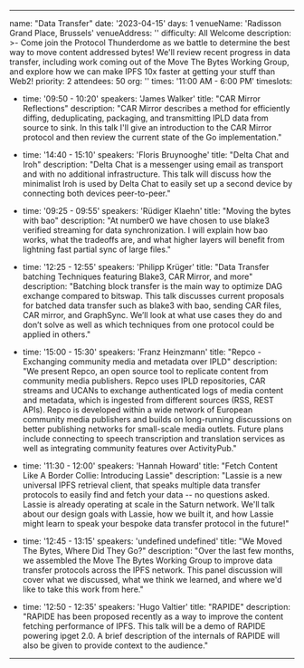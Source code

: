 ---

name: "Data Transfer"
date: '2023-04-15'
days: 1
venueName: 'Radisson Grand Place, Brussels'
venueAddress: ''
difficulty: All Welcome
description: >-
  Come join the Protocol Thunderdome as we battle to determine the best way to move content addressed bytes! We'll review recent progress in data transfer, including work coming out of the Move The Bytes Working Group, and explore how we can make IPFS 10x faster at getting your stuff than Web2!
priority: 2
attendees: 50
org: ''
times: '11:00 AM - 6:00 PM'
timeslots:

  - time: '09:50 - 10:20'
    speakers: 'James Walker'
    title: "CAR Mirror Reflections"
    description: "CAR Mirror describes a method for efficiently diffing, deduplicating, packaging, and transmitting IPLD data from source to sink.  In this talk I'll give an introduction to the CAR Mirror protocol and then review the current state of the Go implementation."

  - time: '14:40 - 15:10'
    speakers: 'Floris Bruynooghe'
    title: "Delta Chat and Iroh"
    description: "Delta Chat is a messenger using email as transport and with no additional infrastructure.  This talk will discuss how the minimalist Iroh is used by Delta Chat to easily set up a second device by connecting both devices peer-to-peer."

  - time: '09:25 - 09:55'
    speakers: 'Rüdiger Klaehn'
    title: "Moving the bytes with bao"
    description: "At number0 we have chosen to use blake3 verified streaming for data synchronization. I will explain how bao works, what the tradeoffs are, and what higher layers will benefit from lightning fast partial sync of large files."

  - time: '12:25 - 12:55'
    speakers: 'Philipp Krüger'
    title: "Data Transfer batching Techniques featuring Blake3, CAR Mirror, and more"
    description: "Batching block transfer is the main way to optimize DAG exchange compared to bitswap.
This talk discusses current proposals for batched data transfer such as blake3 with bao, sending CAR files, CAR mirror, and GraphSync. We’ll look at what use cases they do and don’t solve as well as which techniques from one protocol could be applied in others."

  - time: '15:00 - 15:30'
    speakers: 'Franz Heinzmann'
    title: "Repco - Exchanging community media and metadata over IPLD"
    description: "We present Repco, an open source tool to replicate content from community media publishers. Repco uses IPLD repositories, CAR streams and UCANs to exchange authenticated logs of media content and metadata, which is ingested from different sources (RSS, REST APIs). Repco is developed within a wide network of European community media publishers and builds on long-running discussions on better publishing networks for small-scale media outlets. Future plans include connecting to speech transcription and translation services as well as integrating community features over ActivityPub."

  - time: '11:30 - 12:00'
    speakers: 'Hannah Howard'
    title: "Fetch Content Like A Border Collie: Introducing Lassie"
    description: "Lassie is a new universal IPFS retrieval client, that speaks multiple data transfer protocols to easily find and fetch your data -- no questions asked. Lassie is already operating at scale in the Saturn network. We'll talk about our design goals with Lassie, how we built it, and how Lassie might learn to speak your bespoke data transfer protocol in the future!"

  - time: '12:45 - 13:15'
    speakers: 'undefined undefined'
    title: "We Moved The Bytes, Where Did They Go?"
    description: "Over the last few months, we assembled the Move The Bytes Working Group to improve data transfer protocols across the IPFS network. This panel discussion will cover what we discussed, what we think we learned, and where we'd like to take this work from here."

  - time: '12:50 - 12:35'
    speakers: 'Hugo Valtier'
    title: "RAPIDE"
    description: "RAPIDE has been proposed recently as a way to improve the content fetching performance of IPFS. This talk will be a demo of RAPIDE powering ipget 2.0. A brief description of the internals of RAPIDE will also be given to provide context to the audience."

---